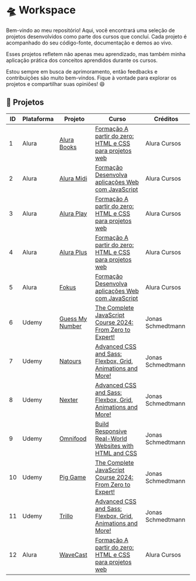 # 🛸 Workspace

Bem-vindo ao meu repositório! Aqui, você encontrará uma seleção de projetos desenvolvidos como parte dos cursos que concluí. Cada projeto é acompanhado do seu código-fonte, documentação e demos ao vivo.

Esses projetos refletem não apenas meu aprendizado, mas também minha aplicação prática dos conceitos aprendidos durante os cursos.

Estou sempre em busca de aprimoramento, então feedbacks e contribuições são muito bem-vindos. Fique à vontade para explorar os projetos e compartilhar suas opiniões! 😄

## 📝 Projetos

|  ID  | Plataforma  | Projeto                                                                                     | Curso                                                                                                                                            |     Créditos      |                                                                                      
| ---- | ----------- | ------------------------------------------------------------------------------------------- | ------------------------------------------------------------------------------------------------------------------------------------------------ | ----------------- |
|  1   |    Alura    | [Alura Books](https://raphaelperfi.github.io/workspace/alura-books)                         | [Formação A partir do zero: HTML e CSS para projetos web](https://www.alura.com.br/formacao-html-css)                                            | Alura Cursos      |
|  2   |    Alura    | [Alura Midi](https://raphaelperfi.github.io/workspace/alura-midi)                           | [Formação Desenvolva aplicações Web com JavaScript](https://www.alura.com.br/formacao-javascript-front-end)                                      | Alura Cursos      |
|  3   |    Alura    | [Alura Play](https://raphaelperfi.github.io/workspace/alura-play)                           | [Formação A partir do zero: HTML e CSS para projetos web](https://www.alura.com.br/formacao-html-css)                                            | Alura Cursos      |
|  4   |    Alura    | [Alura Plus](https://raphaelperfi.github.io/workspace/alura-plus)                           | [Formação A partir do zero: HTML e CSS para projetos web](https://www.alura.com.br/formacao-html-css)                                            | Alura Cursos      |
|  5   |    Alura    | [Fokus](https://raphaelperfi.github.io/workspace/fokus)                                     | [Formação Desenvolva aplicações Web com JavaScript](https://www.alura.com.br/formacao-javascript-front-end)                                      | Alura Cursos      |
|  6   |    Udemy    | [Guess My Number](https://raphaelperfi.github.io/workspace/guess-my-number)                 | [The Complete JavaScript Course 2024: From Zero to Expert!](https://www.udemy.com/course/the-complete-javascript-course/)                        | Jonas Schmedtmann |
|  7   |    Udemy    | [Natours](https://raphaelperfi.github.io/workspace/natours)                                 | [Advanced CSS and Sass: Flexbox, Grid, Animations and More!](https://www.udemy.com/course/advanced-css-and-sass/)                                | Jonas Schmedtmann |
|  8   |    Udemy    | [Nexter](https://raphaelperfi.github.io/workspace/nexter)                                   | [Advanced CSS and Sass: Flexbox, Grid, Animations and More!](https://www.udemy.com/course/advanced-css-and-sass/)                                | Jonas Schmedtmann |
|  9   |    Udemy    | [Omnifood](https://raphaelperfi.github.io/workspace/omnifood)                               | [Build Responsive Real-World Websites with HTML and CSS](https://www.udemy.com/course/design-and-develop-a-killer-website-with-html5-and-css3/)  | Jonas Schmedtmann |
|  10  |    Udemy    | [Pig Game](https://raphaelperfi.github.io/workspace/pig-game)                               | [The Complete JavaScript Course 2024: From Zero to Expert!](https://www.udemy.com/course/the-complete-javascript-course/)                        | Jonas Schmedtmann |
|  11  |    Udemy    | [Trillo](https://raphaelperfi.github.io/workspace/trillo)                                   | [Advanced CSS and Sass: Flexbox, Grid, Animations and More!](https://www.udemy.com/course/advanced-css-and-sass/)                                | Jonas Schmedtmann |
|  12  |    Alura    | [WaveCast](https://raphaelperfi.github.io/workspace/wavecast)                               | [Formação A partir do zero: HTML e CSS para projetos web](https://www.alura.com.br/formacao-html-css)                                            | Alura Cursos      | 
